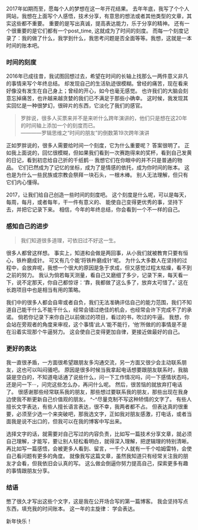 
2017年如期而至，愿每个人的梦想在这一年开花结果。 去年年底，我写了个个人网站，我想在上面写个人感悟，技术分享，有意思的想法或者其他类型的文章，其实这些都不重要。 重要的是写出真诚，提高表达能力，乐于分享的精神。 还有一个很重要的是它们都有一个post_time, 这就成为了时间的刻度。 而每一个刻度记录了：我的做了什么，我学到什么，我思考问题是否全面等等。我想，这就是一本时间的账本吧。

### 时间的刻度 ###

2016年已成往昔，我试图回想过去，希望在时间的长轴上找那么一两件意义非凡的事情来写个年终总结。 却发现自己的生活轨迹很模糊。曾经的痛苦，现在看来好像没有发生在自己身上；曾经的开心，如今也毫无感觉。 也许我们的大脑会刻意忘掉痛苦，也许越来越贪婪的我们已不满足于那些小确幸。 这时候，我发现其实回忆是一种很梦幻，很碎片的东西，它淡化了我们的感官。

> 罗胖说，很多人买票来并不是来听什么跨年演讲的，他们只是想在这20年的时间轴上添加一个的刻度而已。  
> ————罗辑思维之“时间的朋友”的倒数第19次跨年演讲
 
正如罗胖说的，很多人需要给时间一个刻度，它为什么重要呢？ 答案很明了。 正如我上面说的，回忆很模糊，但如果我们看到一次赛跑得来的奖杯，看到自己发黄的日记，看到初恋给自己折的千纸鹤··· 我想它们在你眼中的并不只是普通的物品。 它们已然成为了记忆的坐标，成为了是情感的依托，成为你时间的账本。 这也是为什么一些民族或宗教会祭拜一块石头，一根木棒。 别人无法理解，但只有它们内心懂得。

2017，让我们给自己创造一些时间的刻度吧。 这个刻度是什么呢，可以是每天，每周，每月，或者每年，干一件有意义的、 能使自己变得更优秀的事，坚持下去，并把它记录下来。 相信，今年的年终总结，你会看到一个不一样的自己。

### 感知自己的进步 ###

> 我们知道很多道理，可依旧过不好这一生。

很多人都曾这样想。 事实上，知道和会做是两回事，从小我们就被教育只要有恒心，铁杵磨成针。 可又有几个能‘将铁杵磨成针’呢。 为什么大多数人在坚持的过程中，会放弃呢，我想一个很大的原因是急于求成，但又感觉过程太枯燥，看不到之前的努力。 我认为倘若每天测量，看自己又磨细了多少，记录下来，每天看一下，说不定那天，你自己都惊讶：‘靠，我都做了这么多了，放弃太可惜了。’ 这在长跑项目中也是相当有用的策略。 

我们中的很多人都会自卑或者自负，我们无法准确评估自己的能力范围，我们不知道自己能干什么不能干什么，经常会错过绝佳的机会，也经常会许下完成不了的承诺。 倘若你记录下来你自己以前做过的项目，看过的书，吹过的牛逼。 我想，你会站在旁观者的角度来审视，这个事情‘此人’能不能行，‘他’所做的的事情是不是在沿着实现那个牛逼努力。 这会使自己变得更加自律，更接近做最好的自己。

### 更好的表达 ###

我一直很矛盾，一方面很希望跟朋友多沟通交流，另一方面又很少会主动联系朋友，这也可以叫闷骚吧。 原因是很多时候当我拿起电话想要跟朋友联系时，我脑袋是空白的，不知道电话通了说些什么，问一下工作情况吗，问一下感情状态吗，还是问一下···，问完这些怎么办，再问什么呢。 然后，很苦恼的就放弃打电话了。 很感谢那些经常联系我的朋友，那些想过要联系我的朋友，那些出现在我身边使我不断更新自己价值观的朋友。 ^-^尽量克制不写这种矫情的文字了。 有些人擅长文字表达，有些人擅长语言表达，很不幸，我两者都不占。 但表达真的很重要，必须至少选一个来突破吧，那我选文字，正如我对朋友感激，打电话，或者当面我是说不出口的，但我可以在我的博客中写出来。 

选择文字的话，就需要对自己写过的内容负责，比如写一篇技术分享文章，就必须自己理解，才能写，要让别人轻松看明白，就得深入理解，把逻辑理的特别清晰。 再比如写一篇感悟，会被更多人看到、留言，一千个人就有一千个哈姆雷特，会使自己看问题有更多的角度。 就像我写这篇文章，虽然我知道只有经常关注我的朋友才会看，但我依旧会认真的写。 这么做会倒逼你努力提高自己，探索更多有趣的事情跟朋友分享。

### 结语 ###

憋了很久才写出这些个文字，这是我在公开场合写的第一篇博客。 我会坚持写点东西，填充我的时间账本。 这一年的主旋律： 学会表达。

新年快乐！

